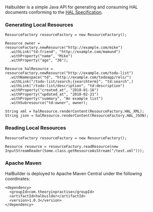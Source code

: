 Halbuilder is a simple Java API for generating and consuming HAL documents conforming to the
[HAL Specification](http://stateless.co/hal_specification.html).

### Generating Local Resources

    ResourceFactory resourceFactory = new ResourceFactory();

    Resource owner = resourceFactory.newResource("http://example.com/mike")
      .withLink("td:friend", "http://example.com/mamund")
      .withProperty("name", "Mike")
      .withProperty("age", "36");

    Resource halResource = resourceFactory.newResource("http://example.com/todo-list")
      .withNamespace("td", "http://example.com/todoapp/rels/")
      .withLink("/todo-list/search;{searchterm}", "td:search",)
      .withLink("/todo-list/description", "td:description")
      .withProperty("created_at", "2010-01-16")
      .withProperty("updated_at", "2010-02-21")
      .withProperty("summary", "An example list")
      .withSubresource("td:owner", owner);

    String xml = halResource.renderContent(ResourceFactory.HAL_XML);
    String json = halResource.renderContent(ResourceFactory.HAL_JSON);

### Reading Local Resources

    ResourceFactory resourceFactory = new ResourceFactory();

    Resource resource = resourceFactory.readResource(new InputStreamReader(Some.class.getResourceAsStream("/test.xml")));

### Apache Maven

HalBuilder is deployed to Apache Maven Central under the following coordinates:

    <dependency>
      <groupId>com.theoryinpractise</groupId>
      <artifactId>halbuilder</artifactId>
      <version>1.0.3</version>
    </dependency>
